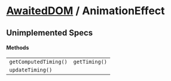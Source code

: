 # [AwaitedDOM](/docs/hero/basic-client/awaited-dom) <span>/</span> AnimationEffect

<div class='overview'></div>

## Unimplemented Specs

#### Methods

|     |     |
| --- | --- |
| `getComputedTiming()` | `getTiming()` |
| `updateTiming()` |  |
